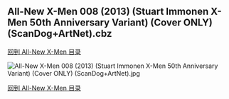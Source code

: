 ## All-New X-Men 008 (2013) (Stuart Immonen X-Men 50th Anniversary Variant) (Cover ONLY) (ScanDog+ArtNet).cbz


[回到 All-New X-Men 目录](https://github.com/alicewish/markdown/blob/master/series/All-New-X-Men.md)


![All-New X-Men 008 (2013) (Stuart Immonen X-Men 50th Anniversary Variant) (Cover ONLY) (ScanDog+ArtNet).jpg](https://wx1.sinaimg.cn/large/6a9fdecaly1fr0qyv1z6fj21401phhd6.jpg)

[回到 All-New X-Men 目录](https://github.com/alicewish/markdown/blob/master/series/All-New-X-Men.md)

